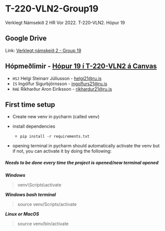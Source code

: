# T-220-VLN2-Group19

Verklegt Námsekið 2 HR Vor 2022. T-220-VLN2. Hópur 19

## Google Drive

Link: [Verklegt námskeið 2 - Group 19](https://drive.google.com/drive/folders/1XHwv9RL6jLqjCWcG4RrQcmunrCCoBF6o?usp=sharing)

## Hópmeðlimir - [Hópur 19 í T-220-VLN2 á Canvas](https://reykjavik.instructure.com/groups/72331)

+ `HSJ` Helgi Steinarr Júlíusson - helgi21@ru.is
+ `IS` Ingólfur Sigurbjörnsson  - ingolfurs21@ru.is
+ `RAE` Ríkharður Aron Eiríksson - rikhardur21@ru.is

## First time setup
+ Create new venv in pycharm (called venv)
+ install dependencies

  + `pip install -r requirements.txt`

+ opening terminal in pycharm should automatically activate the venv but if not, you can activate it by doing the following:
##### Needs to be done every time the project is opened/new terminal opened

**_Windows_**
>venv\Scripts\activate

**_Windows bash terminal_**
>source venv/Scripts/activate

**_Linux or MacOS_**
>source venv/bin/activate